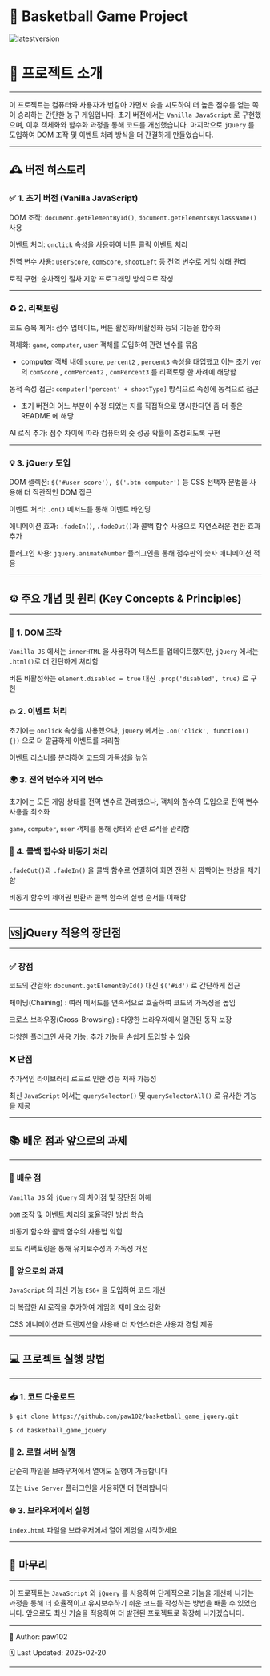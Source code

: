 <style>
  h1 {
    text-decoration-line: none;
  }
</style>
<h1>🏀 Basketball Game Project</h1>

![latestversion](https://img.shields.io/badge/latest_Version-3.0-blue)


<h1>📖 프로젝트 소개</h1>

---
이 프로젝트는 컴퓨터와 사용자가 번갈아 가면서 슛을 시도하여 더 높은 점수를 얻는 쪽이 승리하는 간단한 농구 게임입니다. 초기 버전에서는 `Vanilla JavaScript` 로 구현했으며, 이후 객체화와 함수화 과정을 통해 코드를 개선했습니다. 마지막으로 `jQuery` 를 도입하여 DOM 조작 및 이벤트 처리 방식을 더 간결하게 만들었습니다. 

---


<h2>🕰️ 버전 히스토리</h2>

<h3>✅ 1. 초기 버전 (Vanilla JavaScript)</h3>

DOM 조작: `document.getElementById()`, `document.getElementsByClassName()` 사용 

이벤트 처리: `onclick` 속성을 사용하여 버튼 클릭 이벤트 처리

전역 변수 사용: `userScore`, `comScore`, `shootLeft` 등 전역 변수로 게임 상태 관리

로직 구현: 순차적인 절차 지향 프로그래밍 방식으로 작성

---

<h3>♻️ 2. 리팩토링</h3>

코드 중복 제거: 점수 업데이트, 버튼 활성화/비활성화 등의 기능을 함수화

객체화: `game`, `computer`, `user` 객체를 도입하여 관련 변수를 묶음

- computer 객체 내에 `score`, `percent2` , `percent3` 속성을 대입했고 이는 초기 ver 의 `comScore` , `comPercent2` , `comPercent3` 를 리팩토링 한 사례에 해당함

동적 속성 접근: `computer['percent' + shootType]` 방식으로 속성에 동적으로 접근
- 초기 버전의 어느 부분이 수정 되었는 지를 직접적으로 명시한다면 좀 더 좋은 README 에 해당

AI 로직 추가: 점수 차이에 따라 컴퓨터의 슛 성공 확률이 조정되도록 구현

---

<h3>💡 3. jQuery 도입</h3>

DOM 셀렉션: `$('#user-score'), $('.btn-computer')` 등 CSS 선택자 문법을 사용해 더 직관적인 DOM 접근

이벤트 처리: `.on()` 메서드를 통해 이벤트 바인딩

애니메이션 효과: `.fadeIn()`, `.fadeOut()`과 콜백 함수 사용으로 자연스러운 전환 효과 추가

플러그인 사용: `jquery.animateNumber` 플러그인을 통해 점수판의 숫자 애니메이션 적용

---

<h2>⚙️ 주요 개념 및 원리 (Key Concepts & Principles)</h2>

---

<h3>📌 1. DOM 조작</h3>

`Vanilla JS` 에서는 `innerHTML` 을 사용하여 텍스트를 업데이트했지만, `jQuery` 에서는 `.html()`로 더 간단하게 처리함

버튼 비활성화는 `element.disabled = true` 대신 `.prop('disabled', true)` 로 구현

<h3>💥 2. 이벤트 처리</h3>

초기에는 `onclick` 속성을 사용했으나, `jQuery` 에서는 `.on('click', function() {})` 으로 더 깔끔하게 이벤트를 처리함

이벤트 리스너를 분리하여 코드의 가독성을 높임

<h3>🌍 3. 전역 변수와 지역 변수</h3>

초기에는 모든 게임 상태를 전역 변수로 관리했으나, 객체와 함수의 도입으로 전역 변수 사용을 최소화

`game`, `computer`, `user` 객체를 통해 상태와 관련 로직을 관리함

<h3>🔁 4. 콜백 함수와 비동기 처리</h3>

`.fadeOut()`과 `.fadeIn()` 을 콜백 함수로 연결하여 화면 전환 시 깜빡이는 현상을 제거함

비동기 함수의 제어권 반환과 콜백 함수의 실행 순서를 이해함

---

<h2>🆚 jQuery 적용의 장단점</h2>

---

<h3>✅ 장점</h3>

코드의 간결화: `document.getElementById()` 대신 `$('#id')` 로 간단하게 접근

체이닝(Chaining) : 여러 메서드를 연속적으로 호출하여 코드의 가독성을 높임

크로스 브라우징(Cross-Browsing) : 다양한 브라우저에서 일관된 동작 보장

다양한 플러그인 사용 가능: 추가 기능을 손쉽게 도입할 수 있음

<h3>❌ 단점</h3>

추가적인 라이브러리 로드로 인한 성능 저하 가능성

최신 `JavaScript` 에서는 `querySelector()` 및 `querySelectorAll()` 로 유사한 기능을 제공

---

<h2>📚 배운 점과 앞으로의 과제</h2>

---

<h3>🎯 배운 점</h3>

`Vanilla JS` 와 `jQuery` 의 차이점 및 장단점 이해

`DOM` 조작 및 이벤트 처리의 효율적인 방법 학습

비동기 함수와 콜백 함수의 사용법 익힘

코드 리팩토링을 통해 유지보수성과 가독성 개선

<h3>🚀 앞으로의 과제</h3>

`JavaScript` 의 최신 기능 `ES6+` 을 도입하여 코드 개선

더 복잡한 AI 로직을 추가하여 게임의 재미 요소 강화

CSS 애니메이션과 트랜지션을 사용해 더 자연스러운 사용자 경험 제공

---

<h2>💻 프로젝트 실행 방법</h3>

---

<h3>📥 1. 코드 다운로드</h3>

`$ git clone https://github.com/paw102/basketball_game_jquery.git`

`$ cd basketball_game_jquery`

<h3>🚀 2. 로컬 서버 실행 </h3>

단순히 파일을 브라우저에서 열어도 실행이 가능합니다

또는 `Live Server` 플러그인을 사용하면 더 편리합니다

<h3>🌐 3. 브라우저에서 실행</h3>

`index.html` 파일을 브라우저에서 열어 게임을 시작하세요

---
<h2>🏁 마무리</h2>

---

이 프로젝트는 `JavaScript` 와 `jQuery` 를 사용하여 단계적으로 기능을 개선해 나가는 과정을 통해 더 효율적이고 유지보수하기 쉬운 코드를 작성하는 방법을 배울 수 있었습니다. 앞으로도 최신 기술을 적용하여 더 발전된 프로젝트로 확장해 나가겠습니다.

---

👤 Author: paw102

🗓️ Last Updated: 2025-02-20

---